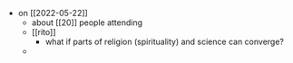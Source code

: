 - on [[2022-05-22]]
	- about [[20]] people attending
	- [[rito]]
		- what if parts of religion (spirituality) and science can converge?
	-